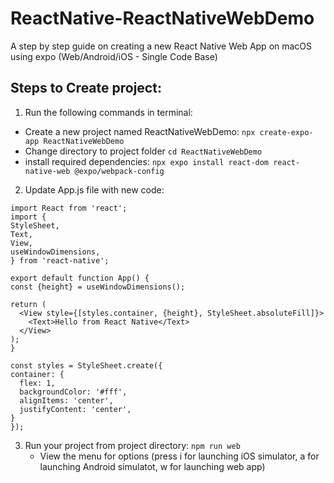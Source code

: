 # ReactNative-ReactNativeWebDemo

A step by step guide on creating a new React Native Web App on macOS using expo (Web/Android/iOS - Single Code Base)

## Steps to Create project:

1. Run the following commands in terminal:

- Create a new project named ReactNativeWebDemo: `npx create-expo-app ReactNativeWebDemo`
- Change directory to project folder `cd ReactNativeWebDemo`
- install required dependencies: `npx expo install react-dom react-native-web @expo/webpack-config`

2. Update App.js file with new code:

```
import React from 'react';
import {
StyleSheet,
Text,
View,
useWindowDimensions,
} from 'react-native';

export default function App() {
const {height} = useWindowDimensions();

return (
  <View style={[styles.container, {height}, StyleSheet.absoluteFill]}>
    <Text>Hello from React Native</Text>
  </View>
);
}

const styles = StyleSheet.create({
container: {
  flex: 1,
  backgroundColor: '#fff',
  alignItems: 'center',
  justifyContent: 'center',
}
});
```
3. Run your project from project directory: ```npm run web```
   - View the menu for options (press i for launching iOS simulator, a for launching Android simulatot, w for launching web app)
